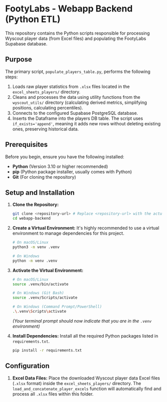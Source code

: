 # FootyLabs - Webapp Backend (Python ETL)

This repository contains the Python scripts responsible for processing Wyscout player data (from Excel files) and populating the FootyLabs Supabase database.

## Purpose

The primary script, `populate_players_table.py`, performs the following steps:
1.  Loads raw player statistics from `.xlsx` files located in the `excel_sheets_players/` directory.
2.  Cleans and processes the data using utility functions from the `wyscout_utils/` directory (calculating derived metrics, simplifying positions, calculating percentiles).
3.  Connects to the configured Supabase PostgreSQL database.
4.  Inserts the Dataframe into the players DB table. The script uses `if_exists='append'`, meaning it adds new rows without deleting existing ones, preserving historical data.

## Prerequisites

Before you begin, ensure you have the following installed:
*   **Python** (Version 3.10 or higher recommended)
*   **pip** (Python package installer, usually comes with Python)
*   **Git** (For cloning the repository)

## Setup and Installation

1.  **Clone the Repository:**
    ```bash
    git clone <repository-url> # Replace <repository-url> with the actual clone URL
    cd webapp-backend
    ```

2.  **Create a Virtual Environment:**
    It's highly recommended to use a virtual environment to manage dependencies for this project.
    ```bash
    # On macOS/Linux
    python3 -m venv .venv

    # On Windows
    python -m venv .venv
    ```

3.  **Activate the Virtual Environment:**
    ```bash
    # On macOS/Linux
    source .venv/bin/activate

    # On Windows (Git Bash)
    source .venv/Scripts/activate

    # On Windows (Command Prompt/PowerShell)
    .\.venv\Scripts\activate
    ```
    *(Your terminal prompt should now indicate that you are in the `.venv` environment)*

4.  **Install Dependencies:**
    Install all the required Python packages listed in `requirements.txt`.
    ```bash
    pip install -r requirements.txt
    ```

## Configuration

1.  **Excel Data Files:**
    Place the downloaded Wyscout player data Excel files (`.xlsx` format) inside the `excel_sheets_players/` directory. The `load_and_concatenate_player_excels` function will automatically find and process all `.xlsx` files within this folder.
